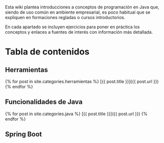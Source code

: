 Esta wiki plantea introducciones a conceptos de programación en Java que, siendo de uso común en ambiente empresarial, es poco habitual que se expliquen en formaciones regladas o cursos introductorios.

En cada apartado se incluyen ejercicios para poner en práctica los conceptos y enlaces a fuentes de interés con información más detallada.

# Tabla de contenidos

## Herramientas

{% for post in site.categories.herramientas %}
[{{ post.title }}]({{ post.url }})
{% endfor %}

## Funcionalidades de Java

{% for post in site.categories.java %}
[{{ post.title }}]({{ post.url }})
{% endfor %}

## Spring Boot
